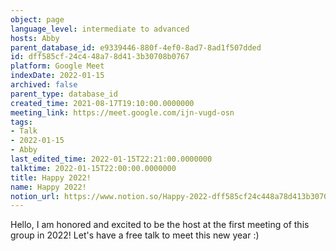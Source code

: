 ```yaml
---
object: page
language_level: intermediate to advanced
hosts: Abby
parent_database_id: e9339446-880f-4ef0-8ad7-8ad1f507dded
id: dff585cf-24c4-48a7-8d41-3b30708b0767
platform: Google Meet
indexDate: 2022-01-15
archived: false
parent_type: database_id
created_time: 2021-08-17T19:10:00.0000000
meeting_link: https://meet.google.com/ijn-vugd-osn
tags:
- Talk
- 2022-01-15
- Abby
last_edited_time: 2022-01-15T22:21:00.0000000
talktime: 2022-01-15T22:00:00.0000000
title: Happy 2022!
name: Happy 2022!
notion_url: https://www.notion.so/Happy-2022-dff585cf24c448a78d413b30708b0767
---
```


Hello, I am honored and excited to be the host at the first meeting of this group in 2022! Let's have a free talk to meet this new year :)






